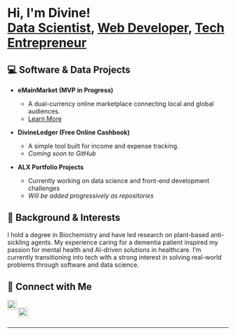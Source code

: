 <h1>Hi, I'm Divine! <br/>
<a href="https://github.com/divineanekwe">Data Scientist</a>, 
<a href="https://www.linkedin.com/in/divineanekwe/">Web Developer</a>, 
<a href="https://emainmarket.com">Tech Entrepreneur</a>
</h1>

<h2>💻 Software & Data Projects</h2>

- <b>eMainMarket (MVP in Progress)</b>  
  - A dual-currency online marketplace connecting local and global audiences.  
  - [Learn More](https://emainmarket.com)
  
- <b>DivineLedger (Free Online Cashbook)</b>  
  - A simple tool built for income and expense tracking.  
  - *Coming soon to GitHub*

- <b>ALX Portfolio Projects</b>  
  - Currently working on data science and front-end development challenges  
  - *Will be added progressively as repositories*

<h2>🧠 Background & Interests</h2>

I hold a degree in Biochemistry and have led research on plant-based anti-sickling agents. My experience caring for a dementia patient inspired my passion for mental health and AI-driven solutions in healthcare. I’m currently transitioning into tech with a strong interest in solving real-world problems through software and data science.

<h2>🔗 Connect with Me</h2>

[<img align="left" alt="LinkedIn" width="22px" src="https://cdn.jsdelivr.net/npm/simple-icons@v3/icons/linkedin.svg" />][linkedin]  
[<img align="left" alt="JoshMadakor | Twitter" width="22px" src="https://cdn.jsdelivr.net/npm/simple-icons@v3/icons/twitter.svg" />][twitter]

<br/>

[linkedin]: https://www.linkedin.com/in/divineanekwe/
[twitter]: https://x.com/divine_anekwe

---

<!--
**divineanekwe/divineanekwe** is a ✨ special ✨ repository because its `README.md` appears on your GitHub profile.

Here are some ideas to get you started:

- 🔭 I’m currently building eMainMarket
- 🌱 I’m learning Python, JavaScript, and Data Science
- 🤝 I’m open to collaboration on tech-for-good or AI-health projects
- 💬 Ask me about my experience transitioning from Biochemistry to Tech
- 📫 Reach me via LinkedIn or email
- ⚡ Fun fact: I once coordinated a last-minute academic rescue operation that saved an entire class from failing!
-->
